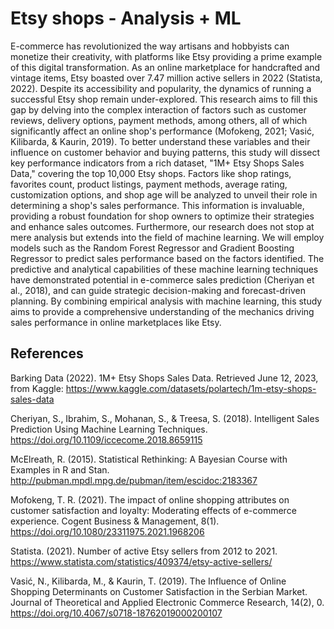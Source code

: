 # Etsy shops - Analysis + ML
E-commerce has revolutionized the way artisans and hobbyists can monetize their creativity, with platforms like Etsy providing a prime example of this digital transformation. As an online marketplace for handcrafted and vintage items, Etsy boasted over 7.47 million active sellers in 2022 (Statista, 2022). Despite its accessibility and popularity, the dynamics of running a successful Etsy shop remain under-explored. This research aims to fill this gap by delving into the complex interaction of factors such as customer reviews, delivery options, payment methods, among others, all of which significantly affect an online shop's performance (Mofokeng, 2021; Vasić, Kilibarda, & Kaurin, 2019).
To better understand these variables and their influence on customer behavior and buying patterns, this study will dissect key performance indicators from a rich dataset, "1M+ Etsy Shops Sales Data," covering the top 10,000 Etsy shops. Factors like shop ratings, favorites count, product listings, payment methods, average rating, customization options, and shop age will be analyzed to unveil their role in determining a shop's sales performance. This information is invaluable, providing a robust foundation for shop owners to optimize their strategies and enhance sales outcomes.
Furthermore, our research does not stop at mere analysis but extends into the field of machine learning. We will employ models such as the Random Forest Regressor and Gradient Boosting Regressor to predict sales performance based on the factors identified. The predictive and analytical capabilities of these machine learning techniques have demonstrated potential in e-commerce sales prediction (Cheriyan et al., 2018), and can guide strategic decision-making and forecast-driven planning. By combining empirical analysis with machine learning, this study aims to provide a comprehensive understanding of the mechanics driving sales performance in online marketplaces like Etsy.

## References

Barking Data (2022). 1M+ Etsy Shops Sales Data. Retrieved June 12, 2023, from Kaggle: https://www.kaggle.com/datasets/polartech/1m-etsy-shops-sales-data

Cheriyan, S., Ibrahim, S., Mohanan, S., & Treesa, S. (2018). Intelligent Sales Prediction Using Machine Learning Techniques. https://doi.org/10.1109/iccecome.2018.8659115

McElreath, R. (2015). Statistical Rethinking: A Bayesian Course with Examples in R and Stan. http://pubman.mpdl.mpg.de/pubman/item/escidoc:2183367

Mofokeng, T. R. (2021). The impact of online shopping attributes on customer satisfaction and loyalty: Moderating effects of e-commerce experience. Cogent Business & Management, 8(1). https://doi.org/10.1080/23311975.2021.1968206

Statista. (2021). Number of active Etsy sellers from 2012 to 2021. https://www.statista.com/statistics/409374/etsy-active-sellers/

Vasić, N., Kilibarda, M., & Kaurin, T. (2019). The Influence of Online Shopping Determinants on Customer Satisfaction in the Serbian Market. Journal of Theoretical and Applied Electronic Commerce Research, 14(2), 0. https://doi.org/10.4067/s0718-18762019000200107